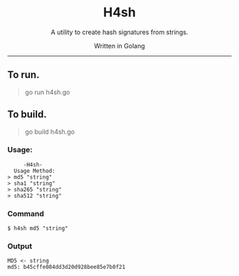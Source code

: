 <h1 align="center">H4sh</h1>
<p align="center">A utility to create hash signatures from strings.</p>
<p align="center">Written in Golang</p>

---

## To run.
> go run h4sh.go
## To build.
> go build h4sh.go

### Usage:
``` 
     -H4sh-
  Usage Method:
> md5 "string"
> sha1 "string"
> sha265 "string"
> sha512 "string"
```
### Command
`$ h4sh md5 "string"`
### Output
```
MD5 <- string
md5: b45cffe084dd3d20d928bee85e7b0f21
```

